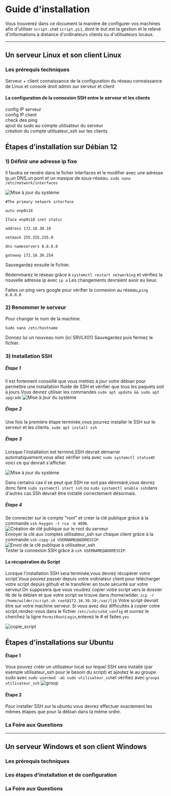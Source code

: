 # Guide d'installation

Vous trouverez dans ce document la manière de configurer vos machines afin d'utiliser ```script.sh```et ```script.ps1```, dont le but est la gestion et le relevé d'informations à distance d'ordinateurs clients ou d'utilisateurs locaux.  

---
## Un serveur Linux et son client Linux

### Les prérequis techniques
Serveur + client
connaissance de la configuration du réseau
connaissance de Linux et console
droit admin sur serveur et client

#### La configuration de la connexion SSH entre le serveur et les clients
config IP serveur  
config IP client  
check des ping  
ajout du sudo au compte utilisateur du serveur  
création du compte utilisateur_ssh sur les clients  
## Étapes d'installation sur Débian 12

### 1) Définir une adresse ip fixe
Il faudra se rendre dans le ficher interfaces et le modifier avec une adresse ip,un DNS,un pont et un masque de sous-réseau.
```sudo nano /etc/network/interfaces```

![Mise à jour du système](./Images/Installation/interfaces.png) 

```#The primary network interface```

```auto enp0s18```

```Iface enp0s18 inet static```
	
 ```address 172.16.30.10```
	
 ```netmask 255.255.255.0```

 ```dns-nameservers 8.8.8.8```

```gateway 172.16.30.254```

Sauvegardez ensuite le fichier.

Rédemmarez le réseau grâce à ```systemctl restart networking``` et vérifiez la nouvelle adresse ip avec  ```ip a```
Les changements devraient avoir eu lieux.

Faites un ping vers google pour vérifier la connexion au réseau,```ping 8.8.8.8```

### 2) Renommer le serveur

Pour changer le nom de la machine.

```Sudo nano /etc/hostname```
  
Donnez lui un nouveau nom (ici SRVLX01)
Sauvegardez puis fermez le fichier.




 ### 3) Installation SSH
 
 ##### Étape 1 
Il est fortement conseillé que vous mettiez à jour votre débian pour permettre une installation fluide de SSH et vérifier que tous les paquets soit à jours.Vous devrez utiliser les commandes ```sudo apt update && sudo apt upgrade```
![Mise à jour du système](./Images/Installation/Screen_ssh1.png) 
##### Étape 2
Une fois la première étape terminée,vous pourrez installer le SSH sur le serveur et les clients.
```sudo apt install ssh```
##### Étape 3
Lorsque l'installation est terminé,SSH devrait démarrer automatiquement,vous allez vérifier cela avec ```sudo systemctl status```et voici ce qui devrait s'afficher

![Mise à jour du système](./Images/Installation/screen_ssh3.png) 

Dans certains cas il se peut que SSH ne soit pas démmaré,vous devrez donc faire ```sudo systemctl start ssh``` ou ```sudo systemctl enable ssh```dans d'autres cas.SSh devrait être installé correctement désormais.
##### Étape 4
Se connecter sur le compte "root" et créer la clé publique grâce à la commande ```ssh-keygen -t rsa -b 4096```.  
![Création de clé publique sur le root du serveur](./Images/Installation/creation_cle_publique.png)  
Envoyer la clé aux comptes utilisateur_ssh sur chaque client grâce à la commande ```ssh-copy-id USERNAME@ADDRESSIP```.  
![Envoi de la clé publique à utilisateur_ssh](./Images/Installation/transfert_cle_publique.png)  
Tester la connexion SSH grâce à ```ssh USERNAME@ADDRESSIP```.  

#### La récupération du Script
Lorsque l'installation SSH sera terminée,vous devrez récupérer votre script.Vous pouvez passer depuis votre ordinateur client pour télécharger votre script depuis github et le transférer en toute sécurité sur votre serveur.On supposera que vous voudrez copier votre script vers le dossier lib de la débian et que votre script se trouve dans /home/wilder.
```scp -r /home/wilder/script.sh root@172.16.30.10:/var/lib```
Votre script devrait être sur votre machine serveur.
Si vous avez dez difficultés à copier cotre script,rendez-vous dans le fichier ```/etc/ssh/sshd_config``` et ouvrez le
cherchez la ligne ```PermitRootLogin```,enlevez le # et faites ```yes```


![copie_script](./Images/Installation/Scp.png)  


## Étapes d'installations sur Ubuntu 
#### Étape 1
Vous pouvez créér un utilisateur local sur lequel SSH sera installé (par exemple utilisateur_ssh pour le besoin du script) et ajoutez le au groupe sudo avec ```sudo usermod -aG sudo utilisateur_ssh```et vérifiez avec ```groups utilisateur_ssh```
![group](./Images/Installation/group.png)  

#### Étape 2
Pour installer SSH sur la ubuntu vous devrez effectuer exactement les mêmes étapes que pour la débian dans la même ordre.



### La Foire aux Questions


---
## Un serveur Windows et son client Windows

### Les prérequis techniques

### Les étapes d'installation et de configuration

### La Foire aux Questions
